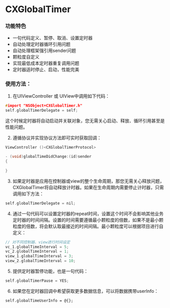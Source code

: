 # CXGlobalTimer

### 功能特色

* 一句代码定义、暂停、取消、设置定时器
* 自动处理定时器循环引用问题
* 自动处理框架强引用sender问题
* 颗粒度自定义
* 实现最低成本定时器重复调用问题
* 定时器适时停止、启动，性能完美

### 使用方法：



1. 在UIViewController 或 UIView中调用如下代码：

```c
#import "NSObject+CXGlobalTimer.h"
self.globalTimerDelegate = self;
```

这个时候定时器将自动启动并关联对象，您无需关心启动、释放、循环引用甚至是性能问题。



2. 遵循协议并实现协议方法即可实时获取回调：

```c
ViewController ()<CXGlobalTimerProtocol>
  
- (void)globalTimeDidChange:(id)sender
{
  
}
```



3. 如果定时器是应用在控制器或view的整个生命周期，那您无需关心释放问题，CXGlobalTimer将自动释放计时器。如果在生命周期内需要停止计时器，只需调用如下方法：

```c
self.globalTimerDelegate = nil;
```



4. 通过一句代码可以设置定时器的repeat时间，设置这个时间不会影响其他业务定时器的时间间隔。设置的时间需要遵循最小颗粒度的倍数，如果不是最小颗粒度的倍数，将会默认取最接近的时间间隔。最小颗粒度可以根据项目进行自定义：

```c
// 对不同控制器、view进行时间设定
vc_1.globalTimeInterval = 5;
vc_2.globalTimeInterval = 1;
view_1.globalTimeInterval = 3;
view_2.globalTimeInterval = 10;
```



5. 提供定时器暂停功能，也是一句代码：

```c
self.globalTimerPause = YES;
```



6. 如果您在定时器回调中希望获取更多数据信息，可以将数据携带userInfo：

```
self.globalTimeUserInfo = @{};
```



